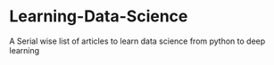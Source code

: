 # Learning-Data-Science
A Serial wise list of articles to learn data science from python to deep  learning 
